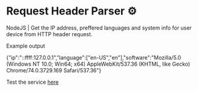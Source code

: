 # Request Header Parser ⚙

NodeJS | Get the IP address, preffered languages and system info for user device from HTTP header request.

Example output 

{"ip":"::ffff:127.0.0.1","language":["en-US","en"],"software":"Mozilla/5.0 (Windows NT 10.0; Win64; x64) AppleWebKit/537.36 (KHTML, like Gecko) Chrome/74.0.3729.169 Safari/537.36"}

Test the service [here](https://rounded-sidewalk.glitch.me/)
